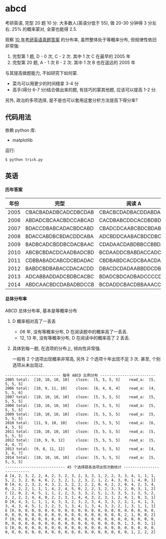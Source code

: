 abcd
====

考研英语, 完型 20 题 10 分. 大多数人(英语分低于 55), 做 20-30 分钟得 3 分左右.
25% 的概率蒙对, 全蒙也能得 2.5.

观察 [10 年考研英语真题答案](https://github.com/JackonYang/abcd/blob/master/data/data.txt)
的分布率, 虽然整体处于等概率分布, 但规律性依旧非常强:

1. 完型第 1 题, D - 0 次, C - 2 次. 其中 1 次 C 在最早的 2005 年
2. 完型第 20 题,  A - 1 次 B - 2 次. 其中 1 次 B 也在遥远的 2005 年

与其提高做题能力, 不如研究下如何蒙.

- 菜鸟可以用更少的时间穩拿 3-4 分
- 高手(得分 6-7 分)结合做出来的题, 有技巧的蒙其他题, 应该可以提高 1-2 分.

另外, 政治的多项选择, 是不是也可以套用这套分析方法提高下得分率?

代码用法
--------

依赖 python 库:

- matplotlib

运行:

```shell
$ python trick.py
```


英语
----

#### 历年答案

年份 | 完型 | 阅读 A | 阅读 B
---- | ---- | ------ | ------
2005 | CBACBADADBCADCDBCDAB | CBACBCDADBACDDABDABC | ECGFB
2006 | ABDADCBCAACBDCCABCAD | CACDBABCDDCACDBDBDBA | CABFD
2007 | BDACCDBABCADACBDCABD | CBADCDCAABCBDCBDABAD | FDBCE
2008 | BDACCABDBCBDACDDCABA | ADCBDDCAABACBDCDBCAB | DGACE
2009 | BADBCADCBDDBCDACBAAC | CDADAACDABDBBCCBBDAC | CEABG
2010 | ABCBCBDACDCAADBADCBD | BCDAADDCBABDACCADCBA | BFDGA
2011 | CDBBABADCABCDCBDADAC | CBDBABDCACDCBAACDADB | BDACF
2012 | BABDCBDBABACCDACACDD | DBACDCDADAABBDDCDBCA | CDAFG
2013 | ADCABBADDADCBDBCACBC | BDADCBDCADBADCCCCDAD | EFBGC
2014 | ABDCAACBDCDABADBDCCB | BCDADDCBACDBBAAACCDB | CFGDB


#### 总体分布率

ABCD 总体分布率, 基本是等概率分布

1. D 概率相对高了一丢丢

    - 06 年, 没有等概率分布, D 在阅读题中的概率高了一丢丢.
    - 12, 13 年, 没有等概率分布, D 在阅读中的概率高了 2 丢丢.

2. 具体到每一题, 在选项的分布上, 倾向性非常强.

    一般有 2 个选项出现概率非常高, 另外 2 个选项十年出现不足 3 次. 甚至, 个别选项从未出现过.
    

```shell
------------------------- 每年 ABCD 比例分布 -------------------------
2005 total:  [10, 10, 10, 10]   cloze:  [5, 5, 5, 5]    read_a:  [5, 5, 5, 5]
2006 total:  [10, 9, 11, 10]    cloze:  [6, 4, 6, 4]    read_a:  [4, 5, 5, 6]
2007 total:  [10, 10, 10, 10]   cloze:  [5, 5, 5, 5]    read_a:  [5, 5, 5, 5]
2008 total:  [10, 10, 10, 10]   cloze:  [5, 5, 5, 5]    read_a:  [5, 5, 5, 5]
2009 total:  [10, 10, 10, 10]   cloze:  [5, 5, 5, 5]    read_a:  [5, 5, 5, 5]
2010 total:  [11, 9, 10, 10]    cloze:  [5, 5, 5, 5]    read_a:  [6, 4, 5, 5]
2011 total:  [10, 10, 10, 10]   cloze:  [5, 5, 5, 5]    read_a:  [5, 5, 5, 5]
2012 total:  [10, 9, 9, 12]     cloze:  [5, 5, 5, 5]    read_a:  [5, 4, 4, 7]
2013 total:  [9, 8, 11, 12]     cloze:  [5, 5, 5, 5]    read_a:  [4, 3, 6, 7]
2014 total:  [10, 10, 10, 10]   cloze:  [5, 5, 5, 5]    read_a:  [5, 5, 5, 5]
--------------------------- 45 个选择题各选项出现次数统计 ---------------------------
A [4, 2, 3, 2, 2, 4, 2, 3, 2, 3, 2, 3, 3, 1, 2, 2, 3, 3, 4, 1, 1, 1, 5, 2, 3, 2, 0, 4, 6, 2, 3, 2, 1, 2, 3, 2, 1, 2, 4, 3, 0, 1, 4, 0, 1]
B [4, 4, 2, 3, 2, 4, 3, 2, 3, 2, 2, 2, 2, 0, 4, 2, 2, 0, 4, 2, 3, 4, 0, 2, 2, 2, 1, 1, 1, 4, 2, 4, 5, 0, 2, 2, 3, 2, 3, 3, 2, 0, 3, 1, 2]
C [2, 0, 2, 4, 5, 1, 1, 2, 2, 3, 3, 3, 2, 5, 1, 3, 3, 5, 1, 3, 5, 2, 2, 2, 2, 2, 4, 4, 0, 2, 2, 3, 1, 4, 4, 3, 2, 3, 1, 2, 4, 1, 0, 3, 1]
D [0, 4, 3, 1, 1, 1, 4, 3, 3, 2, 3, 2, 3, 4, 3, 3, 2, 2, 1, 4, 1, 3, 3, 4, 3, 4, 5, 1, 3, 2, 3, 1, 3, 4, 1, 3, 4, 3, 2, 2, 1, 3, 1, 1, 1]
E [0, 0, 0, 0, 0, 0, 0, 0, 0, 0, 0, 0, 0, 0, 0, 0, 0, 0, 0, 0, 0, 0, 0, 0, 0, 0, 0, 0, 0, 0, 0, 0, 0, 0, 0, 0, 0, 0, 0, 0, 2, 1, 0, 0, 2]
F [0, 0, 0, 0, 0, 0, 0, 0, 0, 0, 0, 0, 0, 0, 0, 0, 0, 0, 0, 0, 0, 0, 0, 0, 0, 0, 0, 0, 0, 0, 0, 0, 0, 0, 0, 0, 0, 0, 0, 0, 1, 3, 0, 3, 1]
G [0, 0, 0, 0, 0, 0, 0, 0, 0, 0, 0, 0, 0, 0, 0, 0, 0, 0, 0, 0, 0, 0, 0, 0, 0, 0, 0, 0, 0, 0, 0, 0, 0, 0, 0, 0, 0, 0, 0, 0, 0, 1, 2, 2, 2]
```
